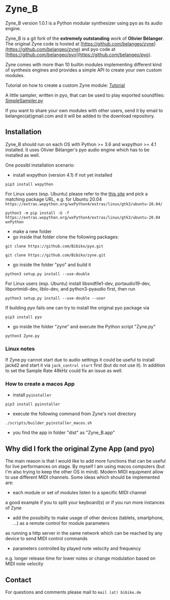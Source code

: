 # Zyne_B #

Zyne_B version 1.0.1 is a Python modular synthesizer using pyo as its audio engine.

Zyne_B is a git fork of the **extremely outstanding** work of **Olivier Bélanger**.
The original Zyne code is hosted at [https://github.com/belangeo/zyne](https://github.com/belangeo/zyne) and
pyo code at [https://github.com/belangeo/pyo](https://github.com/belangeo/pyo).

Zyne comes with more than 10 builtin modules implementing different kind of 
synthesis engines and provides a simple API to create your own custom modules.

Tutorial on how to create a custom Zyne module:
[Tutorial](https://github.com/belangeo/zyne/blob/wiki/CustomModule.md)

A little sampler, written in pyo, that can be used to play exported soundfiles:
[SimpleSampler.py](https://github.com/belangeo/zyne/blob/master/scripts/SimpleSampler.py)

If you want to share your own modules with other users, send it by email to 
belangeo(at)gmail.com and it will be added to the download repository.


## Installation ##

Zyne_B should run on each OS with Python >= 3.6 and wxpython >= 4.1 installed. It uses Olivier Bélanger's
pyo audio engine which has to be installed as well.

One possibl installation scenario:

- install wxpython (version 4.1) if not yet installed

`pip3 install wxpython`

For Linux users (esp. Ubuntu) please refer to the [this site](https://extras.wxpython.org/wxPython4/extras/linux/gtk3/)
and pick a matching package URL, e.g. for Ubuntu 20.04 `https://extras.wxpython.org/wxPython4/extras/linux/gtk3/ubuntu-20.04/`

`python3 -m pip install -U -f https://extras.wxpython.org/wxPython4/extras/linux/gtk3/ubuntu-20.04 wxPython`

- make a new folder
- go inside that folder clone the following packages:

`git clone https://github.com/Bibiko/pyo.git`

`git clone https://github.com/Bibiko/zyne.git`

- go inside the folder "pyo" and build it

`python3 setup.py install --use-double`

For Linux users (esp. Ubuntu) install libsndfile1-dev, portaudio19-dev, libportmidi-dev, liblo-dev, and python3-pyaudio first, then run

`python3 setup.py install --use-double --user`

If building pyo fails one can try to install the original pyo package via

`pip3 install pyo`

- go inside the folder "zyne" and execute the Python script "Zyne.py"

`python3 Zyne.py`

### Linux notes ###

If Zyne.py cannot start due to audio settings it could be useful to install jackd2 and start it
via `jack_control start` first (but do not use it). In addition to set the Sample Rate 48kHz could fix an issue as well.


### How to create a macos App ###

- install `pyinstaller`

`pip3 install pyinstaller`

- execute the following command from Zyne's root directory

`./scripts/builder_pyinstaller_macos.sh`

- you find the app in folder "dist" as "Zyne_B.app"


## Why did I fork the original Zyne App (and pyo) ##

The main reason is that I would like to add more functions that can be useful for live performances on stage.
By myself I am using macos computers (but I'm also trying to keep the other OS in mind).
Modern MIDI equipment allow to use different MIDI channels. Some ideas which should be implemented are:

- each module or set of modules listen to a specific MIDI channel

a good example if you to split your keyboard(s) or if you run more instances of Zyne

- add the possibilty to make usage of other devices (tablets, smartphone, ...) as a remote control for module parameters

as running a http server in the same network which can be reached by any device to send MIDI control commands

- parameters controlled by played note velocity and frequency

e.g. longer release time for lower notes or change modulation based on MIDI note velocity


## Contact ##

For questions and comments please mail to `mail (at) bibiko.de`

